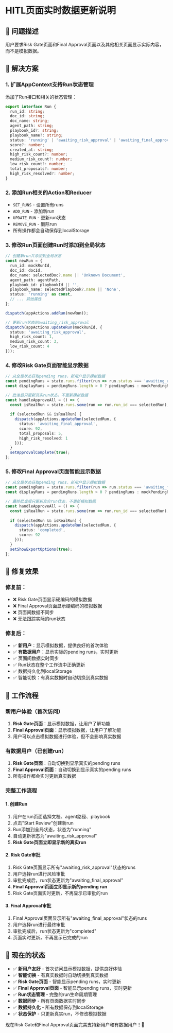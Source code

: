 # HITL页面实时数据更新说明

## 🎯 **问题描述**

用户要求Risk Gate页面和Final Approval页面以及其他相关页面显示实际内容，而不是模拟数据。

## 🔧 **解决方案**

### **1. 扩展AppContext支持Run状态管理**

添加了Run接口和相关的状态管理：

```typescript
export interface Run {
  run_id: string;
  doc_id: string;
  doc_name: string;
  agent_path: string;
  playbook_id?: string;
  playbook_name?: string;
  status: 'running' | 'awaiting_risk_approval' | 'awaiting_final_approval' | 'completed' | 'failed';
  score?: number;
  created_at: string;
  high_risk_count?: number;
  medium_risk_count?: number;
  low_risk_count?: number;
  total_proposals?: number;
  high_risk_resolved?: number;
}
```

### **2. 添加Run相关的Action和Reducer**

- `SET_RUNS` - 设置所有runs
- `ADD_RUN` - 添加新run
- `UPDATE_RUN` - 更新run状态
- `REMOVE_RUN` - 删除run
- 所有操作都会自动保存到localStorage

### **3. 修改Run页面创建Run时添加到全局状态**

```typescript
// 创建新run并添加到全局状态
const newRun = {
  run_id: mockRunId,
  doc_id: docId,
  doc_name: selectedDoc?.name || 'Unknown Document',
  agent_path: agentPath,
  playbook_id: playbookId || '',
  playbook_name: selectedPlaybook?.name || 'None',
  status: 'running' as const,
  // ... 其他属性
};

dispatch(appActions.addRun(newRun));

// 更新run状态到awaiting_risk_approval
dispatch(appActions.updateRun(mockRunId, { 
  status: 'awaiting_risk_approval',
  high_risk_count: 1,
  medium_risk_count: 3,
  low_risk_count: 4
}));
```

### **4. 修改Risk Gate页面智能显示数据**

```typescript
// 从全局状态获取pending runs，新用户显示模拟数据
const pendingRuns = state.runs.filter(run => run.status === 'awaiting_risk_approval');
const displayRuns = pendingRuns.length > 0 ? pendingRuns : mockPendingRuns;

// 批准后只更新真实run状态，不更新模拟数据
const handleApproveAll = () => {
  const isRealRun = state.runs.some(run => run.run_id === selectedRun);
  
  if (selectedRun && isRealRun) {
    dispatch(appActions.updateRun(selectedRun, { 
      status: 'awaiting_final_approval',
      score: 92,
      total_proposals: 5,
      high_risk_resolved: 1
    }));
  }
  setApprovalComplete(true);
};
```

### **5. 修改Final Approval页面智能显示数据**

```typescript
// 从全局状态获取pending runs，新用户显示模拟数据
const pendingRuns = state.runs.filter(run => run.status === 'awaiting_final_approval');
const displayRuns = pendingRuns.length > 0 ? pendingRuns : mockPendingReviews;

// 最终批准后只更新真实run状态，不更新模拟数据
const handleApproveAll = () => {
  const isRealRun = state.runs.some(run => run.run_id === selectedRun);
  
  if (selectedRun && isRealRun) {
    dispatch(appActions.updateRun(selectedRun, { 
      status: 'completed',
      score: 92
    }));
  }
  setShowExportOptions(true);
};
```

## 🚀 **修复效果**

### **修复前：**
- ❌ Risk Gate页面显示硬编码的模拟数据
- ❌ Final Approval页面显示硬编码的模拟数据
- ❌ 页面间数据不同步
- ❌ 无法跟踪实际的run状态

### **修复后：**
- ✅ **新用户**：显示模拟数据，提供良好的首次体验
- ✅ **有数据用户**：显示实际的pending runs，实时更新
- ✅ 页面间数据实时同步
- ✅ Run状态在整个工作流中正确更新
- ✅ 数据持久化到localStorage
- ✅ 智能切换：有真实数据时自动切换到真实数据

## 📱 **工作流程**

### **新用户体验（首次访问）**
1. **Risk Gate页面**：显示模拟数据，让用户了解功能
2. **Final Approval页面**：显示模拟数据，让用户了解功能
3. 用户可以点击模拟数据进行体验，但不会影响真实数据

### **有数据用户（已创建run）**
1. **Risk Gate页面**：自动切换到显示真实的pending runs
2. **Final Approval页面**：自动切换到显示真实的pending runs
3. 所有操作都会实时更新真实数据

### **完整工作流程**

#### **1. 创建Run**
1. 用户在run页面选择文档、agent路径、playbook
2. 点击"Start Review"创建新run
3. Run添加到全局状态，状态为"running"
4. 自动更新状态为"awaiting_risk_approval"
5. **Risk Gate页面立即显示新的真实run**

#### **2. Risk Gate审批**
1. Risk Gate页面显示所有"awaiting_risk_approval"状态的runs
2. 用户选择run进行风险审批
3. 审批完成后，run状态更新为"awaiting_final_approval"
4. **Final Approval页面立即显示新的pending run**
5. Risk Gate页面实时更新，不再显示已审批的run

#### **3. Final Approval审批**
1. Final Approval页面显示所有"awaiting_final_approval"状态的runs
2. 用户选择run进行最终审批
3. 审批完成后，run状态更新为"completed"
4. 页面实时更新，不再显示已完成的run

## 🎉 **现在的状态**

- ✅ **新用户友好** - 首次访问显示模拟数据，提供良好体验
- ✅ **智能切换** - 有真实数据时自动切换到真实数据
- ✅ **Risk Gate页面** - 智能显示pending runs，实时更新
- ✅ **Final Approval页面** - 智能显示pending runs，实时更新
- ✅ **Run状态管理** - 完整的run生命周期管理
- ✅ **数据同步** - 所有页面数据实时同步
- ✅ **数据持久化** - 所有数据保存到localStorage
- ✅ **状态保护** - 只更新真实run，不修改模拟数据

现在Risk Gate和Final Approval页面完美支持新用户和有数据用户！🎉
